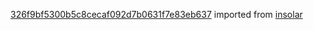[326f9bf5300b5c8cecaf092d7b0631f7e83eb637](https://github.com/insolar/insolar/commit/326f9bf5300b5c8cecaf092d7b0631f7e83eb637) imported from [insolar](https://github.com/insolar/insolar)
